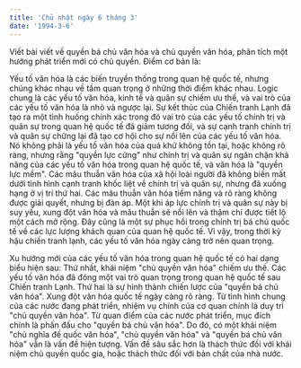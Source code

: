 ```yaml
---
title: 'Chủ nhật ngày 6 tháng 3'
date: '1994-3-6'
---
```


Viết bài viết về quyền bá chủ văn hóa và chủ quyền văn hóa, phân tích một hướng phát triển mới có chủ quyền. Điểm cơ bản là:

Yếu tố văn hóa là các biến truyền thống trong quan hệ quốc tế, nhưng chúng khác nhau về tầm quan trọng ở những thời điểm khác nhau. Logic chung là các yếu tố văn hóa, kinh tế và quân sự chiếm ưu thế, và vai trò của các yếu tố văn hóa là nhỏ và ngược lại. Sự kết thúc của Chiến tranh Lạnh đã tạo ra một tình huống chính xác trong đó vai trò của các yếu tố chính trị và quân sự trong quan hệ quốc tế đã giảm tương đối, và sự cạnh tranh chính trị và quân sự chững lại đã tạo cơ hội cho sự nổi lên của các yếu tố văn hóa. Nó không phải là yếu tố văn hóa của quá khứ không tồn tại, hoặc không rõ ràng, nhưng rằng "quyền lực cứng" như chính trị và quân sự ngăn chặn khả năng của các yếu tố văn hóa trong quan hệ quốc tế, và văn hóa là "quyền lực mềm". Các mâu thuẫn văn hóa của xã hội loài người đã không biến mất dưới tình hình cạnh tranh khốc liệt về chính trị và quân sự, nhưng đã xuống hạng ở vị trí thứ hai. Các mâu thuẫn văn hóa tiềm năng và rõ ràng không được giải quyết, nhưng bị đàn áp. Một khi áp lực chính trị và quân sự này bị suy yếu, xung đột văn hóa và mâu thuẫn sẽ nổi lên và thậm chí được tiết lộ một cách mở rộng. Đây cũng là một sự phục hồi trong chính trị bá chủ quốc tế về các lực lượng khách quan của quan hệ quốc tế. Vì vậy, trong thời kỳ hậu chiến tranh lạnh, các yếu tố văn hóa ngày càng trở nên quan trọng.

Xu hướng mới của các yếu tố văn hóa trong quan hệ quốc tế có hai dạng biểu hiện sau: Thứ nhất, khái niệm "chủ quyền văn hóa" chiếm ưu thế. Các yếu tố văn hóa đã đóng một vai trò quan trọng trong quan hệ quốc tế sau Chiến tranh Lạnh. Thứ hai là sự hình thành chiến lược của "quyền bá chủ văn hóa". Xung đột văn hóa quốc tế ngày càng rõ ràng. Từ tình hình chung của các nước đang phát triển, nhiệm vụ chính của cơ quan chính là duy trì "chủ quyền văn hóa". Từ quan điểm của các nước phát triển, mục đích chính là phấn đấu cho "quyền bá chủ văn hóa". Do đó, có một khái niệm "chủ nghĩa đế quốc văn hóa", "chủ quyền văn hóa" và "quyền bá chủ văn hóa" vẫn là vấn đề hiện tượng. Vấn đề sâu sắc hơn là thách thức đối với khái niệm chủ quyền quốc gia, hoặc thách thức đối với bản chất của nhà nước.

